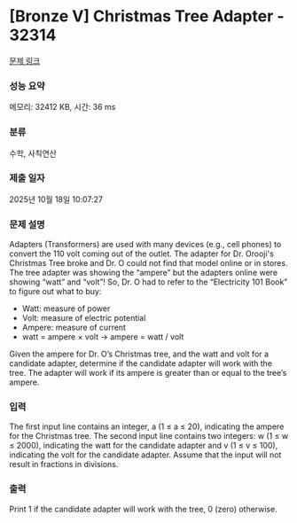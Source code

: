 # [Bronze V] Christmas Tree Adapter - 32314 

[문제 링크](https://www.acmicpc.net/problem/32314) 

### 성능 요약

메모리: 32412 KB, 시간: 36 ms

### 분류

수학, 사칙연산

### 제출 일자

2025년 10월 18일 10:07:27

### 문제 설명

<p>Adapters (Transformers) are used with many devices (e.g., cell phones) to convert the 110 volt coming out of the outlet. The adapter for Dr. Orooji's Christmas Tree broke and Dr. O could not find that model online or in stores. The tree adapter was showing the “ampere” but the adapters online were showing “watt” and “volt”! So, Dr. O had to refer to the “Electricity 101 Book” to figure out what to buy:</p>

<ul>
	<li>Watt: measure of power</li>
	<li>Volt: measure of electric potential</li>
	<li>Ampere: measure of current</li>
	<li>watt = ampere × volt → ampere = watt / volt</li>
</ul>

<p>Given the ampere for Dr. O’s Christmas tree, and the watt and volt for a candidate adapter, determine if the candidate adapter will work with the tree. The adapter will work if its ampere is greater than or equal to the tree’s ampere.</p>

### 입력 

 <p>The first input line contains an integer, a (1 ≤ a ≤ 20), indicating the ampere for the Christmas tree. The second input line contains two integers: w (1 ≤ w ≤ 2000), indicating the watt for the candidate adapter and v (1 ≤ v ≤ 100), indicating the volt for the candidate adapter. Assume that the input will not result in fractions in divisions.</p>

### 출력 

 <p>Print 1 if the candidate adapter will work with the tree, 0 (zero) otherwise.</p>

